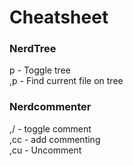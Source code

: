 # Cheatsheet

### NerdTree

<leader>p - Toggle tree  
,p - Find current file on tree  

### Nerdcommenter
,/ - toggle comment  
,cc - add commenting  
,cu - Uncomment  
